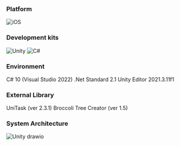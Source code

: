 <!-- ![main](https://user-images.githubusercontent.com/50396533/172968927-fe87c266-13f5-4720-aead-96ca55660c21.png) -->

<!-- # **client_unity** -->

### Platform

![iOS](https://img.shields.io/badge/iOS-000000?style=for-the-badge&logo=ios&logoColor=white)

### Development kits

![Unity](https://img.shields.io/badge/unity-%23000000.svg?style=for-the-badge&logo=unity&logoColor=white) ![C#](https://img.shields.io/badge/c%23-%23239120.svg?style=for-the-badge&logo=c-sharp&logoColor=white)

### Environment

C# 10 (Visual Studio 2022)
.Net Standard 2.1
Unity Editor 2021.3.11f1

### External Library

UniTask (ver 2.3.1)
Broccoli Tree Creator (ver 1.5)

### System Architecture

![Unity drawio](https://user-images.githubusercontent.com/76097749/206389781-89f6758e-d54b-4978-844a-78c15f63d815.png)

